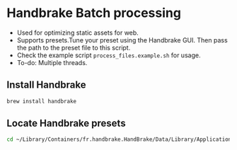 # Handbrake Batch processing

- Used for optimizing static assets for web.
- Supports presets.Tune your preset using the Handbrake GUI. Then pass the path to the preset file to this script.
- Check the example script `process_files.example.sh` for usage.
- To-do: Multiple threads.

## Install Handbrake

```bash
brew install handbrake
```

## Locate Handbrake presets

```bash
cd ~/Library/Containers/fr.handbrake.HandBrake/Data/Library/Application\ Support/HandBrake/UserPresets.json
```
